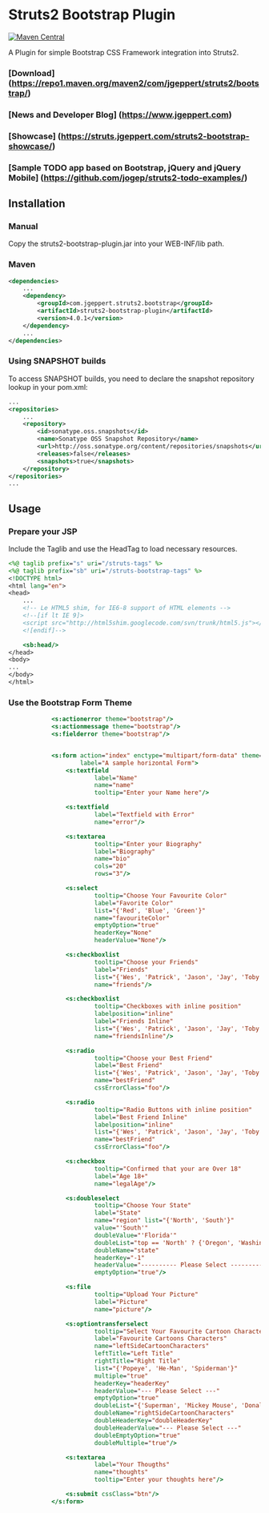 # Struts2 Bootstrap Plugin

[![Maven Central](https://maven-badges.herokuapp.com/maven-central/com.jgeppert.struts2.bootstrap/struts2-bootstrap-plugin/badge.svg)](https://maven-badges.herokuapp.com/maven-central/com.jgeppert.struts2.bootstrap/struts2-bootstrap-plugin/)

A Plugin for simple Bootstrap CSS Framework integration into Struts2.

### [Download] (https://repo1.maven.org/maven2/com/jgeppert/struts2/bootstrap/)
### [News and Developer Blog] (https://www.jgeppert.com)
### [Showcase] (https://struts.jgeppert.com/struts2-bootstrap-showcase/)
### [Sample TODO app based on Bootstrap, jQuery and jQuery Mobile] (https://github.com/jogep/struts2-todo-examples/)

## Installation

### Manual
Copy the struts2-bootstrap-plugin.jar into your WEB-INF/lib path. 

### Maven

```xml
<dependencies>
    ...
    <dependency>
        <groupId>com.jgeppert.struts2.bootstrap</groupId>
        <artifactId>struts2-bootstrap-plugin</artifactId>
        <version>4.0.1</version>
    </dependency>
    ...
</dependencies>
```

### Using SNAPSHOT builds
To access SNAPSHOT builds, you need to declare the snapshot repository lookup in your pom.xml:
```xml
...
<repositories>
    ...
    <repository>
        <id>sonatype.oss.snapshots</id>
        <name>Sonatype OSS Snapshot Repository</name>
        <url>http://oss.sonatype.org/content/repositories/snapshots</url>
        <releases>false</releases>
        <snapshots>true</snapshots>
    </repository>
</repositories>
...
```

## Usage

### Prepare your JSP

Include the Taglib and use the HeadTag to load necessary resources.

```jsp
<%@ taglib prefix="s" uri="/struts-tags" %>
<%@ taglib prefix="sb" uri="/struts-bootstrap-tags" %>
<!DOCTYPE html>
<html lang="en">
<head>
    ...
    <!-- Le HTML5 shim, for IE6-8 support of HTML elements -->
    <!--[if lt IE 9]>
    <script src="http://html5shim.googlecode.com/svn/trunk/html5.js"></script>
    <![endif]-->

    <sb:head/>
</head>
<body>
...
</body>
</html>
```

### Use the Bootstrap Form Theme

```jsp
            <s:actionerror theme="bootstrap"/>
            <s:actionmessage theme="bootstrap"/>
            <s:fielderror theme="bootstrap"/>


            <s:form action="index" enctype="multipart/form-data" theme="bootstrap" cssClass="form-horizontal"
                    label="A sample horizontal Form">
                <s:textfield
                        label="Name"
                        name="name"
                        tooltip="Enter your Name here"/>

                <s:textfield
                        label="Textfield with Error"
                        name="error"/>

                <s:textarea
                        tooltip="Enter your Biography"
                        label="Biography"
                        name="bio"
                        cols="20"
                        rows="3"/>

                <s:select
                        tooltip="Choose Your Favourite Color"
                        label="Favorite Color"
                        list="{'Red', 'Blue', 'Green'}"
                        name="favouriteColor"
                        emptyOption="true"
                        headerKey="None"
                        headerValue="None"/>

                <s:checkboxlist
                        tooltip="Choose your Friends"
                        label="Friends"
                        list="{'Wes', 'Patrick', 'Jason', 'Jay', 'Toby', 'Rene'}"
                        name="friends"/>

                <s:checkboxlist
                        tooltip="Checkboxes with inline position"
                        labelposition="inline"
                        label="Friends Inline"
                        list="{'Wes', 'Patrick', 'Jason', 'Jay', 'Toby', 'Rene'}"
                        name="friendsInline"/>

                <s:radio
                        tooltip="Choose your Best Friend"
                        label="Best Friend"
                        list="{'Wes', 'Patrick', 'Jason', 'Jay', 'Toby', 'Rene'}"
                        name="bestFriend"
                        cssErrorClass="foo"/>

                <s:radio
                        tooltip="Radio Buttons with inline position"
                        label="Best Friend Inline"
                        labelposition="inline"
                        list="{'Wes', 'Patrick', 'Jason', 'Jay', 'Toby', 'Rene'}"
                        name="bestFriend"
                        cssErrorClass="foo"/>

                <s:checkbox
                        tooltip="Confirmed that your are Over 18"
                        label="Age 18+"
                        name="legalAge"/>

                <s:doubleselect
                        tooltip="Choose Your State"
                        label="State"
                        name="region" list="{'North', 'South'}"
                        value="'South'"
                        doubleValue="'Florida'"
                        doubleList="top == 'North' ? {'Oregon', 'Washington'} : {'Texas', 'Florida'}"
                        doubleName="state"
                        headerKey="-1"
                        headerValue="---------- Please Select ----------"
                        emptyOption="true"/>

                <s:file
                        tooltip="Upload Your Picture"
                        label="Picture"
                        name="picture"/>

                <s:optiontransferselect
                        tooltip="Select Your Favourite Cartoon Characters"
                        label="Favourite Cartoons Characters"
                        name="leftSideCartoonCharacters"
                        leftTitle="Left Title"
                        rightTitle="Right Title"
                        list="{'Popeye', 'He-Man', 'Spiderman'}"
                        multiple="true"
                        headerKey="headerKey"
                        headerValue="--- Please Select ---"
                        emptyOption="true"
                        doubleList="{'Superman', 'Mickey Mouse', 'Donald Duck'}"
                        doubleName="rightSideCartoonCharacters"
                        doubleHeaderKey="doubleHeaderKey"
                        doubleHeaderValue="--- Please Select ---"
                        doubleEmptyOption="true"
                        doubleMultiple="true"/>

                <s:textarea
                        label="Your Thougths"
                        name="thoughts"
                        tooltip="Enter your thoughts here"/>

                <s:submit cssClass="btn"/>
            </s:form>
```
